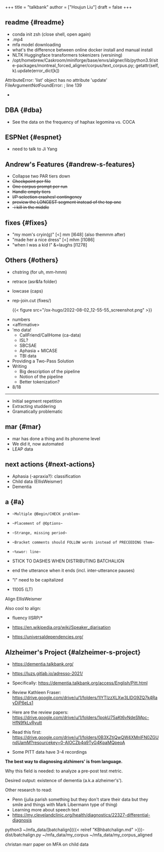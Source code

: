 +++
title = "talkbank"
author = ["Houjun Liu"]
draft = false
+++

## readme {#readme}

-   conda init zsh (close shell, open again)
-   .mp4
-   mfa model downloading
-   what's the difference between online docker install and manual install
-   NLTK Huggingface transformers tokenizers (versining)
-   /opt/homebrew/Caskroom/miniforge/base/envs/aligner/lib/python3.9/site-packages/montreal_forced_aligner/corpus/text_corpus.py;  getattr(self, k).update(error_dict[k])

AttributeError: 'list' object has no attribute 'update'
FileArgumentNotFoundError: ; line 139

-


## DBA {#dba}

-   See the data on the frequency of haphax legomina vs. COCA


## ESPNet {#espnet}

-   need to talk to Ji Yang


## Andrew's Features {#andrew-s-features}

-   Collapse two PAR tiers down
-   ~~Checkpoint per file~~
-   ~~One corpus prompt per run~~
-   ~~Handle empty tiers~~
-   ~~I/P selection crashes! contingency~~
-   ~~preview the LONGEST segment instead of the top one~~
-   ~~-i kill in the middle~~


## fixes {#fixes}

-   "my mom's cryin(g)" [&lt;] mm [l648] (also themmm after)
-   "made her a nice dress" [&lt;] mhm [l1086]
-   "when I was a kid I" &amp;=laughs [l1278]


## Others {#others}

-   chstring (for uh, mm-hmm)
-   retrace (asr&amp;fa folder)
-   lowcase (caps)
-   rep-join.cut (fixes/)

    {{< figure src="/ox-hugo/2022-08-02_12-55-55_screenshot.png" >}}

<!--listend-->

-   numbers
-   &lt;affirmative&gt;
-   'mo data!
    -   CallFriend/CallHome (ca-data)
    -   ISL?
    -   SBCSAE
    -   Aphasia + MICASE
    -   TBI data
-   Providing a Two-Pass Solution
-   Writing
    -   Big description of the pipeline
    -   Notion of the pipeline
    -   Better tokenization?
-   8/18

---

-   Initial segment repetition
-   Extracting studdering
-   Gramatically problematic


## mar {#mar}

-   mar has done a thing and its phoneme level
-   We did it, now automated
-   LEAP data


## next actions {#next-actions}

-   Aphasia (-apraxia?): classification
-   Child data (EllisWeismer)
-   Dementia


## a {#a}

-   `~Multiple @Begin/CHECK problem~`
-   `~Placement of @Options~`
-   `~Strange, missing period~`
-   `~Bracket comments should FOLLOW words instead of PRECEEDING them~`
-   `~%xwor: line~`

-   STICK TO DASHES WHEN DISTRIBUTING BATCHALIGN
-   end the utterance when it ends (incl. inter-utterance pauses)
-   "I" need to be capitalized
-   11005 (LT)

Align EllisWeismer

Also cool to align:

-   fluency IISRP/\*

-   <https://en.wikipedia.org/wiki/Speaker_diarisation>
-   <https://universaldependencies.org/>


## Alzheimer's Project {#alzheimer-s-project}

-   <https://dementia.talkbank.org/>
-   <https://luzs.gitlab.io/adresso-2021/>
-   Specifically: <https://dementia.talkbank.org/access/English/Pitt.html>

-   Review Kathleen Fraser: <https://drive.google.com/drive/u/1/folders/1lYTIzzXLXw3LlDG9ZQ7k4RayDiP6eLs1>
-   Here are the review papers: <https://drive.google.com/drive/u/1/folders/1pokU75aKt6vNdeSMpc-HfN9fkLvRyutt>
-   Read this first: <https://drive.google.com/drive/u/1/folders/0B3XZtiQwQW4XMnlFN0ZGUndUamM?resourcekey=0-AlOCZb4q9TyG4KpaMQpeoA>

-   Some PITT data have 3-4 recordings

****The best way to diagnosing alzhimers' is from language.****

Why this field is needed: to analyze a pre-post test metric.

Desired output: existence of dementia (a.k.a alzheimer's').

Other research to read:

-   Penn (julia parish something but they don't stare their data but they smile and things with Mark Libermann type of thing)
-   Learning more about speech text
-   <https://my.clevelandclinic.org/health/diagnostics/22327-differential-diagnosis>

python3 ~/mfa_data/[batchalign]({{< relref "KBhbatchalign.md" >}})-dist/batchalign.py ~/mfa_data/my_corpus ~/mfa_data/my_corpus_aligned

christan marr paper on MFA on child data